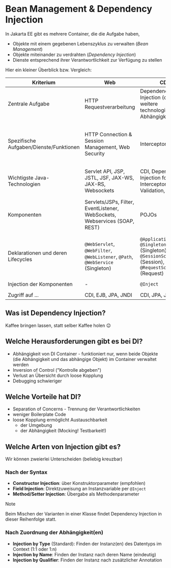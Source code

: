 # Bean Management & Dependency Injection

In Jakarta EE gibt es mehrere Container, die die Aufgabe haben,
- Objekte mit einem gegebenen Lebenszyklus zu verwalten (_Bean Management_)
- Objekte miteinander zu verdrahten (_Dependency Injection_)
- Dienste entsprechend ihrer Verantwortlichkeit zur Verfügung zu stellen

Hier ein kleiner Überblick bzw. Vergleich:

| Kriterium                               | Web                                                                             | CDI                                                                                                    | EJB                                                                                                                                                 | JPA                                         | JNDI                                                        | Batchlet                                                                      |
|-----------------------------------------|---------------------------------------------------------------------------------|--------------------------------------------------------------------------------------------------------|-----------------------------------------------------------------------------------------------------------------------------------------------------|---------------------------------------------|-------------------------------------------------------------|-------------------------------------------------------------------------------|
| Zentrale Aufgabe                        | HTTP Requestverarbeitung                                                        | Dependency Injection (ohne weitere technologische Abhängigkeiten)                                      | Geschäftslogik & Transaktionen                                                                                                                      | Datenbankzugriffe und ORM                   | Bereitstellung von Server-Ressourcen                        | Hintergrundjobs                                                               |
| Spezifische Aufgaben/Dienste/Funktionen | HTTP Connection & Session Management, Web Security                              | Interceptors                                                                                           | Clusterorchestrierung (Timer, Singleton), Remote Method Invocation for Java Clients (RMI/IIOP), JMS-Anbindung, Interceptors, Transaktionsverwaltung | Persistenz mit ORM                          | Bereitstellung konfigurierter Ressourcen (lokal und global) | Ausführen von Steps und Chunk-Jobs (asynchron), Scheduling und Wiederaufnahme |
| Wichtigste Java-Technologien            | Servlet API, JSP, JSTL, JSF, JAX-WS, JAX-RS, Websockets                         | CDI, Dependency Injection for Java, Interceptors, Bean Validation, JTA                                 | EJBs, Interceptors, JTA                                                                                                                             | JPA, JTA                                    | JNDI                                                        | Batchlets                                                                     |
| Komponenten                             | Servlets/JSPs, Filter, EventListener, WebSockets, Webservices (SOAP, REST)      | POJOs                                                                                                  | Session/Timer/Message-Driven Beans                                                                                                                  | Entity Manager                              | URLs, Connections (DB, JMS, Mail), Remote EJBs, ...         | Batchlets, Chunk-Jobs mit `ItemReader`, `Processor` und `Writer`              |
| Deklarationen und deren Lifecycles      | `@WebServlet`, `@WebFilter`, `@WebListener`, `@Path`, `@WebService` (Singleton) | `@ApplicationScoped`, `@Singleton` (Singleton), `@SessionScoped` (Session), `@RequestScoped` (Request) | `@Stateless`, `@Stateful`, `@MessageDriven`, `@Singleton` (Singleton)                                                                               | -                                           | (_per Konfiguration am Server_) (Singleton)                 | ?? Singleton                                                                  |
| Injection der Komponenten               | -                                                                               | `@Inject`                                                                                              | `@EJB`                                                                                                                                              | `@PersistenceContext` (für `EntityManager`) | `@Resource`                                                 | -                                                                             |
| Zugriff auf ...                         | CDI, EJB, JPA, JNDI                                                             | CDI, JPA, JNDI                                                                                         | CDI, EJB, JPA, JNDI                                                                                                                                 | -                                           | -                                                           | CDI, JNDI ???                                                                 | 

## Was ist Dependency Injection?

Kaffee bringen lassen, statt selber Kaffee holen 😉

## Welche Herausforderungen gibt es bei DI?

- Abhängigkeit von DI Container - funktioniert nur, wenn beide Objekte (die Abhängigkeit und das abhängige Objekt) im Container verwaltet werden
- Inversion of Control ("Kontrolle abgeben")
- Verlust an Übersicht durch loose Kopplung
- Debugging schwieriger

## Welche Vorteile hat DI?

- Separation of Concerns - Trennung der Verantwortlichkeiten
- weniger Boilerplate Code
- loose Kopplung ermöglicht Austauschbarkeit
  - der Umgebung
  - der Abhängigkeit (Mocking! Testbarkeit!)

## Welche Arten von Injection gibt es?

Wir können zweierlei Unterscheiden (beliebig kreuzbar)

### Nach der Syntax

- **Constructor Injection**: über Konstruktorparameter (empfohlen)
- **Field Injection**: Direktzuweisung an Instanzvariable per `@Inject`
- **Method/Setter Injection**: Übergabe als Methodenparameter

> [!NOTE]
> Beim Mischen der Varianten in einer Klasse findet Dependency Injection in dieser Reihenfolge statt.

### Nach Zuordnung der Abhängigkeit(en)

- **Injection by Type** (Standard): Finden der Instanz(en) des Datentyps im Context (1:1 oder 1:n)
- **Injection by Name**: Finden der Instanz nach deren Name (eindeutig)
- **Injection by Qualifier**: Finden der Instanz nach zusätzlicher Annotation

